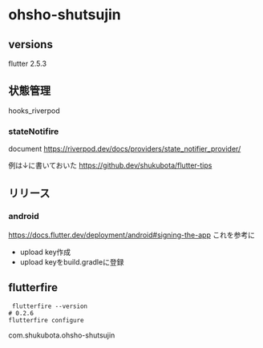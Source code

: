 # ohsho-shutsujin
## versions
flutter 2.5.3

## 状態管理
hooks_riverpod

### stateNotifire
document
https://riverpod.dev/docs/providers/state_notifier_provider/

例は↓に書いておいた
https://github.dev/shukubota/flutter-tips

## リリース
### android
https://docs.flutter.dev/deployment/android#signing-the-app
これを参考に
- upload key作成
- upload keyをbuild.gradleに登録

## flutterfire

```shell
 flutterfire --version
# 0.2.6
flutterfire configure
```

com.shukubota.ohsho-shutsujin